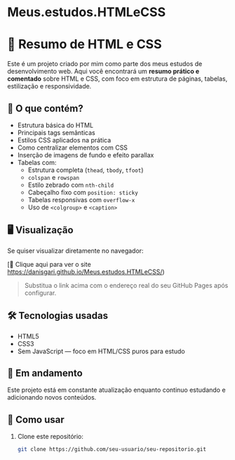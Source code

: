 # Meus.estudos.HTMLeCSS
# 📘 Resumo de HTML e CSS

Este é um projeto criado por mim como parte dos meus estudos de desenvolvimento web. Aqui você encontrará um **resumo prático e comentado** sobre HTML e CSS, com foco em estrutura de páginas, tabelas, estilização e responsividade.

## 🧠 O que contém?

- Estrutura básica do HTML
- Principais tags semânticas
- Estilos CSS aplicados na prática
- Como centralizar elementos com CSS
- Inserção de imagens de fundo e efeito parallax
- Tabelas com:
  - Estrutura completa (`thead`, `tbody`, `tfoot`)
  - `colspan` e `rowspan`
  - Estilo zebrado com `nth-child`
  - Cabeçalho fixo com `position: sticky`
  - Tabelas responsivas com `overflow-x`
  - Uso de `<colgroup>` e `<caption>`

## 🖥️ Visualização

Se quiser visualizar diretamente no navegador:

[🔗 Clique aqui para ver o site https://danisgari.github.io/Meus.estudos.HTMLeCSS/)

> Substitua o link acima com o endereço real do seu GitHub Pages após configurar.

## 🛠️ Tecnologias usadas

- HTML5
- CSS3
- Sem JavaScript — foco em HTML/CSS puros para estudo

## 🚧 Em andamento

Este projeto está em constante atualização enquanto continuo estudando e adicionando novos conteúdos.

## 📂 Como usar

1. Clone este repositório:
   ```bash
   git clone https://github.com/seu-usuario/seu-repositorio.git


